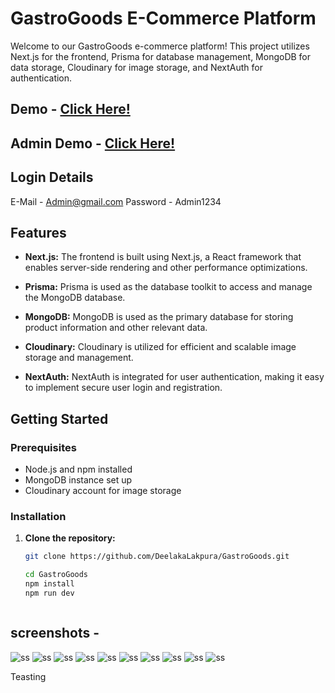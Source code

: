 
# GastroGoods E-Commerce Platform

Welcome to our GastroGoods e-commerce platform! This project utilizes Next.js for the frontend, Prisma for database management, MongoDB for data storage, Cloudinary for image storage, and NextAuth for authentication.


## Demo - <a href="https://gastrogoods.netlify.app/" target="_blank">Click Here!</a>
## Admin Demo - <a href="https://gastrogoods.netlify.app/admin" target="_blank">Click Here!</a>

## Login Details
  E-Mail - Admin@gmail.com
  Password - Admin1234

## Features

- **Next.js:** The frontend is built using Next.js, a React framework that enables server-side rendering and other performance optimizations.

- **Prisma:** Prisma is used as the database toolkit to access and manage the MongoDB database.

- **MongoDB:** MongoDB is used as the primary database for storing product information and other relevant data.

- **Cloudinary:** Cloudinary is utilized for efficient and scalable image storage and management.

- **NextAuth:** NextAuth is integrated for user authentication, making it easy to implement secure user login and registration.

## Getting Started

### Prerequisites

- Node.js and npm installed
- MongoDB instance set up
- Cloudinary account for image storage

### Installation

1. **Clone the repository:**

   ```bash
   git clone https://github.com/DeelakaLakpura/GastroGoods.git

   cd GastroGoods
   npm install
   npm run dev



## screenshots -
<img src="screenshots/01.png" alt="ss">
<img src="screenshots/02.png" alt="ss">
<img src="screenshots/03.png" alt="ss">
<img src="screenshots/04.png" alt="ss">
<img src="screenshots/05.png" alt="ss">
<img src="screenshots/06.png" alt="ss">
<img src="screenshots/07.png" alt="ss">
<img src="screenshots/08.png" alt="ss">
<img src="screenshots/09.png" alt="ss">
<img src="screenshots/10.png" alt="ss">



Teasting
